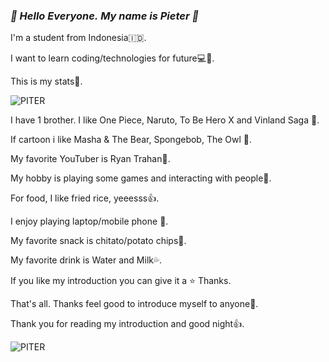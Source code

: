 ### ***👋 Hello Everyone.*** ***My name is Pieter 👋***

I'm a student from Indonesia🇮🇩.

I want to learn coding/technologies for future💻🚀.

This is my stats🤚.

![PITER](https://github-readme-stats.vercel.app/api?username=Piter&show_icons=true&theme=dark#gh-dark-mode-only)

I have 1 brother. I like One Piece, Naruto, To Be Hero X and Vinland Saga 🔪.

If cartoon i like Masha & The Bear, Spongebob, The Owl 🦉.

My favorite YouTuber is Ryan Trahan🤵.

My hobby is playing some games and interacting with people🧏.

For food, I like fried rice, yeeesss👍.

I enjoy playing laptop/mobile phone 📱.

My favorite snack is chitato/potato chips👀.

My favorite drink is Water and Milk💦.

If you like my introduction you can give it a ⭐ Thanks.

That's all. Thanks feel good to introduce myself to anyone👋.

Thank you for reading my introduction and good night👍.

![PITER](https://media.giphy.com/media/v1.Y2lkPTc5MGI3NjExNHN5ODhpNTN1ampvZGwwOWQ5dWIxbGdyaTVhZ2lpN3drZGZncmFiNiZlcD12MV9naWZzX3NlYXJjaCZjdD1n/elPt1FL04JjHjrd2k0/giphy.gif)
